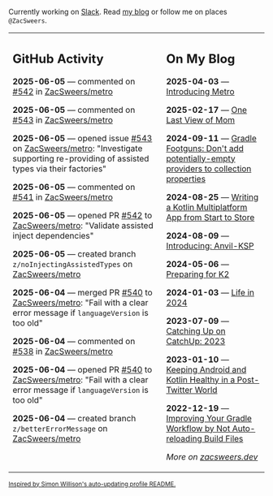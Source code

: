 Currently working on [Slack](https://slack.com/). Read [my blog](https://zacsweers.dev/) or follow me on places `@ZacSweers`.

<table><tr><td valign="top" width="60%">

## GitHub Activity
<!-- githubActivity starts -->
**2025-06-05** — commented on [#542](https://github.com/ZacSweers/metro/pull/542#issuecomment-2944343689) in [ZacSweers/metro](https://github.com/ZacSweers/metro)

**2025-06-05** — commented on [#543](https://github.com/ZacSweers/metro/issues/543#issuecomment-2944343373) in [ZacSweers/metro](https://github.com/ZacSweers/metro)

**2025-06-05** — opened issue [#543](https://github.com/ZacSweers/metro/issues/543) on [ZacSweers/metro](https://github.com/ZacSweers/metro): "Investigate supporting re-providing of assisted types via their factories"

**2025-06-05** — commented on [#541](https://github.com/ZacSweers/metro/pull/541#issuecomment-2943853781) in [ZacSweers/metro](https://github.com/ZacSweers/metro)

**2025-06-05** — opened PR [#542](https://github.com/ZacSweers/metro/pull/542) to [ZacSweers/metro](https://github.com/ZacSweers/metro): "Validate assisted inject dependencies"

**2025-06-05** — created branch `z/noInjectingAssistedTypes` on [ZacSweers/metro](https://github.com/ZacSweers/metro)

**2025-06-04** — merged PR [#540](https://github.com/ZacSweers/metro/pull/540) to [ZacSweers/metro](https://github.com/ZacSweers/metro): "Fail with a clear error message if `languageVersion` is too old"

**2025-06-04** — commented on [#538](https://github.com/ZacSweers/metro/issues/538#issuecomment-2942034047) in [ZacSweers/metro](https://github.com/ZacSweers/metro)

**2025-06-04** — opened PR [#540](https://github.com/ZacSweers/metro/pull/540) to [ZacSweers/metro](https://github.com/ZacSweers/metro): "Fail with a clear error message if `languageVersion` is too old"

**2025-06-04** — created branch `z/betterErrorMessage` on [ZacSweers/metro](https://github.com/ZacSweers/metro)
<!-- githubActivity ends -->
</td><td valign="top" width="40%">

## On My Blog
<!-- blog starts -->
**2025-04-03** — [Introducing Metro](https://www.zacsweers.dev/introducing-metro/)

**2025-02-17** — [One Last View of Mom](https://www.zacsweers.dev/one-last-view-of-mom/)

**2024-09-11** — [Gradle Footguns: Don't add potentially-empty providers to collection properties](https://www.zacsweers.dev/gradle-footgun-adding-empty-providers-to-collection-properties/)

**2024-08-25** — [Writing a Kotlin Multiplatform App from Start to Store](https://www.zacsweers.dev/writing-a-kotlin-multiplatform-app-from-start-to-store/)

**2024-08-09** — [Introducing: Anvil-KSP](https://www.zacsweers.dev/introducing-anvil-ksp/)

**2024-05-06** — [Preparing for K2](https://www.zacsweers.dev/preparing-for-k2/)

**2024-01-03** — [Life in 2024](https://www.zacsweers.dev/life-in-2024/)

**2023-07-09** — [Catching Up on CatchUp: 2023](https://www.zacsweers.dev/catching-up-on-catchup-2023/)

**2023-01-10** — [Keeping Android and Kotlin Healthy in a Post-Twitter World](https://www.zacsweers.dev/keeping-android-healthy/)

**2022-12-19** — [Improving Your Gradle Workflow by Not Auto-reloading Build Files](https://www.zacsweers.dev/improving-your-workflow-by-not-auto-reloading-build-files/)
<!-- blog ends -->
_More on [zacsweers.dev](https://zacsweers.dev/)_
</td></tr></table>

<sub><a href="https://simonwillison.net/2020/Jul/10/self-updating-profile-readme/">Inspired by Simon Willison's auto-updating profile README.</a></sub>